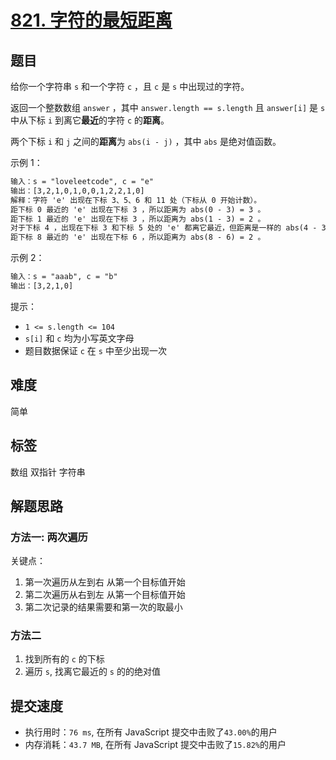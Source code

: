# [821. 字符的最短距离](https://leetcode-cn.com/problems/shortest-distance-to-a-character/)

## 题目

给你一个字符串 `s` 和一个字符 `c` ，且 `c` 是 `s` 中出现过的字符。

返回一个整数数组 `answer` ，其中 `answer.length == s.length` 且 `answer[i]` 是 `s` 中从下标 `i` 到离它**最近**的字符 `c` 的**距离**。

两个下标 `i` 和 `j` 之间的**距离**为 `abs(i - j)` ，其中 `abs` 是绝对值函数。

示例 1：

```txt
输入：s = "loveleetcode", c = "e"
输出：[3,2,1,0,1,0,0,1,2,2,1,0]
解释：字符 'e' 出现在下标 3、5、6 和 11 处（下标从 0 开始计数）。
距下标 0 最近的 'e' 出现在下标 3 ，所以距离为 abs(0 - 3) = 3 。
距下标 1 最近的 'e' 出现在下标 3 ，所以距离为 abs(1 - 3) = 2 。
对于下标 4 ，出现在下标 3 和下标 5 处的 'e' 都离它最近，但距离是一样的 abs(4 - 3) == abs(4 - 5) = 1 。
距下标 8 最近的 'e' 出现在下标 6 ，所以距离为 abs(8 - 6) = 2 。
```

示例 2：

```txt
输入：s = "aaab", c = "b"
输出：[3,2,1,0]
```

提示：

- `1 <= s.length <= 104`
- `s[i]` 和 `c` 均为小写英文字母
- 题目数据保证 `c` 在 `s` 中至少出现一次

## 难度

简单

## 标签

数组 双指针 字符串

## 解题思路

### 方法一: 两次遍历

关键点：

1. 第一次遍历从左到右 从第一个目标值开始
2. 第二次遍历从右到左 从第一个目标值开始
3. 第二次记录的结果需要和第一次的取最小

### 方法二

1. 找到所有的 `c` 的下标
2. 遍历 `s`, 找离它最近的 `s` 的的绝对值

## 提交速度

- 执行用时：`76 ms`, 在所有 JavaScript 提交中击败了`43.00%`的用户
- 内存消耗：`43.7 MB`, 在所有 JavaScript 提交中击败了`15.82%`的用户
